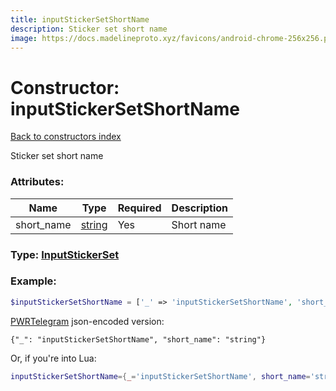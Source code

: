 ```yaml
---
title: inputStickerSetShortName
description: Sticker set short name
image: https://docs.madelineproto.xyz/favicons/android-chrome-256x256.png
---
```

# Constructor: inputStickerSetShortName  
[Back to constructors index](index.md)



Sticker set short name

### Attributes:

| Name     |    Type       | Required | Description |
|----------|---------------|----------|-------------|
|short\_name|[string](../types/string.md) | Yes|Short name|



### Type: [InputStickerSet](../types/InputStickerSet.md)


### Example:

```php
$inputStickerSetShortName = ['_' => 'inputStickerSetShortName', 'short_name' => 'string'];
```  

[PWRTelegram](https://pwrtelegram.xyz) json-encoded version:

```
{"_": "inputStickerSetShortName", "short_name": "string"}
```


Or, if you're into Lua:

```lua
inputStickerSetShortName={_='inputStickerSetShortName', short_name='string'}

```


